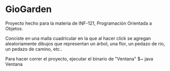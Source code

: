 GioGarden
=========

Proyecto hecho para la materia de INF-121, Programación Orientada a Objetos.

Conciste en una malla cuadricular en la que al hacer click se agregan aleatoriamente dibujos que representan un árbol, una flor, un pedazo de rio, un pedazo de camino, etc..

Para hacer correr el proyecto, ejecutar el binario de "Ventana"
$~ java Ventana
